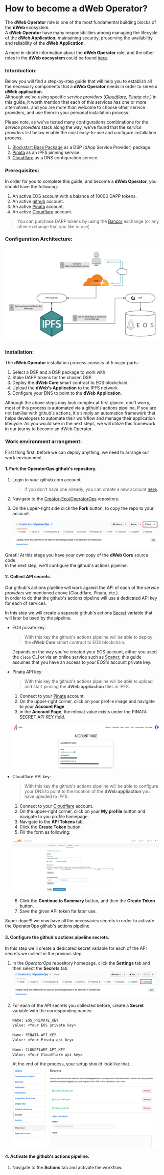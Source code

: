 # How to become a dWeb Operator?

The **dWeb Operator** role is one of the most fundamental building blocks of the **dWeb** ecosystem.  
A **dWeb Operator** have many responsibilities among managing the lifecycle of the **dWeb Application**, maintaining security, preserving the availability and reliability of the **dWeb Application**.

A more in-depth information about the **dWeb Operator** role, and the other roles in the **dWeb eocsystem** could be found [here](https://google.com).

### Intorduction:

Below you will find a step-by-step guide that will help you to establish all the necessary components that a **dWeb Operator** needs in order to serve a **dWeb application**.  
Although we've using specific *service providers* ([*Cloudflare*](https://www.cloudflare.com/), [*Pinata*](https://pinata.cloud/) etc.) in this guide, it worth mention that each of this services has one or more alternatives, and you are more than welcome to choose other service providers, and use them in your personal installation process.

Please note, as we've tested many configurations combinations for the *service providers* stack along the way, we've found that the *service providers* list below enable the most easy-to-use and configure installation process.

1. [Blockstart Base Package](https://dsphq.io/packages/blockstartac/ipfsservice1/blockpack2) as a DSP (dApp Service Provider) package.  
2. [Pinata](https://pinata.cloud/) as an IPFS pinning service.  
3. [Cloudflare](https://www.cloudflare.com/) as a DNS configuration service. 

### Prerequisites:

In order for you to complete this guide, and become a **dWeb Operator**, you should have the following:

1. An active EOS account with a balance of 10000 DAPP tokens.  
2. An active [github](https://github.com/) account.
3. An active [Pinata](https://pinata.cloud/signup) account.
4. An active [Cloudflare](https://dash.cloudflare.com/sign-up) account. 

  > You can purchase DAPP tokens by using the [Bancor](https://www.bancor.network) exchange (or any other exchange that you like to use)


### Configuration Architecture:

![actions tab](images/dweb-arch.png)


### Installation:

The **dWeb Operator** installation process consists of 5 major parts:

1. Select a DSP and a DSP package to work with.
2. Stake DAPP tokens for the chosen DSP.
3. Deploy the **dWeb Core** smart contract to EOS blockchain.
4. Upload the **dWeb's Application** to the IPFS network.
5. Configure your DNS to point to the **dWeb Application**.  

Although the above steps may look complex at first glance, don't worry, most of this process is automated via a github's actions pipeline.
If you are not familiar with github's actions, it's simply an automation framework that helps developers to automate their workflow and manage their application lifecycle.
As you would see in the next steps, we will utilize this framework in our journy to become an dWeb Operator. 


### Work environment arrangment:
First thing first, before we can deploy anything, we need to arrange our work environment.

#### 1. Fork the OperatorOps github's repository.
1. Login to your github.com account.
   > if you don't have one already, you can create a new account [here](https://github.com/join?source=login).
2. Navigate to the [Creator-Eco/OperatorOps](https://github.com/Creator-Eco/OperatorOps) repository.
3. On the upper-right side click the **Fork** button, to copy the repo to your account.
   
   ![fork the Creator-Eco/OperatorOps](images/github-fork.png)

Great!! At this stage you have your own copy of the **dWeb Core** source code.  
In the next step, we'll configure the github's actions pipeline. 


#### 2. Collect API secrets. 
Our github's actions pipeline will work against the API of each of the *service providers* we mentioned above (Cloudflare, Pinata, etc.).  
In order to do that the github's actions pipeline will use a dedicated API key for each of services.  

In this step we will create a saparate github's actions [Secret](https://help.github.com/en/actions/automating-your-workflow-with-github-actions/creating-and-using-encrypted-secrets) variable that will later be used by the pipeline.

- EOS private key:  
  > With this key the github's actions pipeline will be able to deploy the **dWeb Core** smart contract to EOS blockchain.  
  
  Depands on the way you've created your EOS account, either you used the ```cleos``` CLI or via an online service such as [Scatter](https://support.get-scatter.com/article/33-creating-an-eos-account), this guide assumes that you have an access to your EOS's account private key.

- Pinata API key:
  > With this key the github's actions pipeline will be able to upload and start pinning the **dWeb appliaction** files in IPFS.
   
  1. Connect to your [Pinata](https://pinata.cloud/signup) account.
  2. On the upper-right corner, click on your profile image and navigate to your **Account Page**.
  3. in the **Account Page**, the relevat value exists under the PINATA SECRET API KEY field.
   
  ![actions tab](images/pinata.png)

- Cloudflare API key:  
  > With this key the github's actions pipeline will be able to configure your DNS to point to the location of the **dWeb appliaction** you have uploded to IPFS.

  1. Connect to your [Cloudflare](https://dash.cloudflare.com/sign-up) account.
  2. On the upper-right corner, click on your **My profile** button and navigate to you profile homepage.
  3. Navigate to the **API Tokens** tab.
  4. Click the **Create Token** button.
  5. Fill the form as following:

    ![actions tab](images/cloudflare.png)

  6. Click the **Continue to Summary** button, and then the **Create Token** button.
  7. Save the given API token for later use.

Super dope!!! we now have all the necessaries secrets in order to activate the OperatorOps github's actions pipeline.

#### 3. Configure the github's actions pipeline secrets.

In this step we'll create a dedicated secret variable for each of the API secrets we collect in the privious step.
1. In the *OperatorOps* repository homepage, click the **Settings** tab and then select the **Secrets** tab.  
  ![actions tab](images/github-settings-tab.png)

2. For each of the API secrets you collected before, create a **Secret** variable with the corresponding names:
      ```
      Name: EOS_PRIVATE_KEY
      Value: <Your EOS private key>

      Name: PINATA_API_KEY
      Value: <Your Pinata api key>

      Name: CLOUDFLARE_API_KEY
      Value: <Your Cloudflare api key>     
      ```
   At the end of the process, your setup should look like that...
     ![actions tab](images/github-secrets-screen.png)

#### 4. Activate the github's actions pipeline.

1. Navigate to the **Actions** tab and activate the workflow.